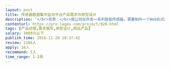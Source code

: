 ```yaml
---                
layout: post       
title: 传感器数据集中监测平台产品需求与原型设计           
description: '</br>背景：</br>我公司在开发一系列智能传感器，需要制作一个Web形式的数据查看平台。由于我公司主打硬件，目前只清楚我们最终的产品想做成什么样子，但不清楚软件上如何实现。希望寻找专业人士帮助我们完善需求书，细化对平台的技术要求，必要时做出原型设计，以便我们可以拿到该需求书交给软件外包团队，他们能清楚的知道应该做什么。</br></br>一、项目描述</br>这是一个用于查看多种传感器上传的数据的平台，以一个网页的形式呈现。类似于现有的物联网数据平台。有2类传感器需要上传数据：</br> 状态类传感器：显示多种状态，例如开关（两种状态：开和关）</br> 数据类传感器：会定时传输数据。当数据超过某一个阈值时，需要启动报警</br>应用场景：应用于电力行业的一个设备远程监测系统。不同工业用户订阅该平台，并将其现有传感器接入。该平台上实现集中监控，工业用户无需再配备监控人员。</br>最终该平台可以在未连入互联网的局域网中部署，也可在互联网上部署（例如在阿里云上，通过一个公开网站的可以登录），并可以查看多类数据。网站有多个不同权限的用户。</br>此次发布的项目仅为本项目的第一阶段，即设计一个在局域网中可运行的网站，针对单一用户登录，设计针对一种数据类传感器（密度传感器）的监测查看平台。但在设计开发时，应考虑到整个项目的最终形态，为后续拓展和开发做好准备。</br></br>二、主要功能点：</br>- 监测平台通过TCP端口接收物联网中传感器发送的数据，并保存数据。</br>- 用户可添加新的传感器，并接收其发来的数据</br>- 用户可查看一个站点或一个区域内的传感器是否有数据越限的情况</br>- 用户可查看他所添加的传感器所有上传数据，可查询历史数据，并以Excel表或CSV的格式导出数据。</br></br>三、可参考产品：</br>tlink.io;</br>yeelink</br>四、人员要求：</br>1、有企业级软件产品设计的经验。</br>2、良好的沟通能力和契约精神。</br>3、有物联网产品开发经验的优先</br>五、交付物</br>需求文档、产品原型</br>'     
contenturl: https://pro.lagou.com/project/926.html      
tags: [产品经理,需求撰写,原型设计,网站产品]            
salary: 3000元以下          
publish_time: 2016-11-20 10:37:42         
review: 2186人                   
apply: 16人                   
recommend: 5人                   
time_range: 1-2周              
---                 
```

